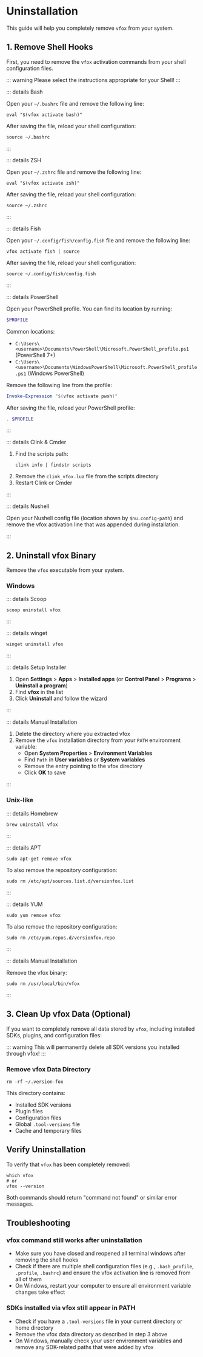 # Uninstallation

This guide will help you completely remove `vfox` from your system.

## 1. Remove Shell Hooks

First, you need to remove the `vfox` activation commands from your shell configuration files.

::: warning
Please select the instructions appropriate for your Shell!
:::

::: details Bash

Open your `~/.bashrc` file and remove the following line:

```shell
eval "$(vfox activate bash)"
```

After saving the file, reload your shell configuration:

```shell
source ~/.bashrc
```

:::

::: details ZSH

Open your `~/.zshrc` file and remove the following line:

```shell
eval "$(vfox activate zsh)"
```

After saving the file, reload your shell configuration:

```shell
source ~/.zshrc
```

:::

::: details Fish

Open your `~/.config/fish/config.fish` file and remove the following line:

```shell
vfox activate fish | source
```

After saving the file, reload your shell configuration:

```shell
source ~/.config/fish/config.fish
```

:::

::: details PowerShell

Open your PowerShell profile. You can find its location by running:

```powershell
$PROFILE
```

Common locations:
- `C:\Users\<username>\Documents\PowerShell\Microsoft.PowerShell_profile.ps1` (PowerShell 7+)
- `C:\Users\<username>\Documents\WindowsPowerShell\Microsoft.PowerShell_profile.ps1` (Windows PowerShell)

Remove the following line from the profile:

```powershell
Invoke-Expression "$(vfox activate pwsh)"
```

After saving the file, reload your PowerShell profile:

```powershell
. $PROFILE
```

:::

::: details Clink & Cmder

1. Find the scripts path:
   ```shell
   clink info | findstr scripts
   ```
2. Remove the `clink_vfox.lua` file from the scripts directory
3. Restart Clink or Cmder

:::

::: details Nushell

Open your Nushell config file (location shown by `$nu.config-path`) and remove the vfox activation line that was appended during installation.

:::

## 2. Uninstall vfox Binary

Remove the `vfox` executable from your system.

### Windows

::: details Scoop

```shell
scoop uninstall vfox
```

:::

::: details winget

```shell
winget uninstall vfox
```

:::

::: details Setup Installer

1. Open **Settings** > **Apps** > **Installed apps** (or **Control Panel** > **Programs** > **Uninstall a program**)
2. Find **vfox** in the list
3. Click **Uninstall** and follow the wizard

:::

::: details Manual Installation

1. Delete the directory where you extracted vfox
2. Remove the `vfox` installation directory from your `PATH` environment variable:
   - Open **System Properties** > **Environment Variables**
   - Find `Path` in **User variables** or **System variables**
   - Remove the entry pointing to the vfox directory
   - Click **OK** to save

:::

### Unix-like

::: details Homebrew

```shell
brew uninstall vfox
```

:::

::: details APT

```shell
sudo apt-get remove vfox
```

To also remove the repository configuration:

```shell
sudo rm /etc/apt/sources.list.d/versionfox.list
```

:::

::: details YUM

```shell
sudo yum remove vfox
```

To also remove the repository configuration:

```shell
sudo rm /etc/yum.repos.d/versionfox.repo
```

:::

::: details Manual Installation

Remove the vfox binary:

```shell
sudo rm /usr/local/bin/vfox
```

:::

## 3. Clean Up vfox Data (Optional)

If you want to completely remove all data stored by `vfox`, including installed SDKs, plugins, and configuration files:

::: warning
This will permanently delete all SDK versions you installed through vfox!
:::

### Remove vfox Data Directory

```shell
rm -rf ~/.version-fox
```

This directory contains:
- Installed SDK versions
- Plugin files
- Configuration files
- Global `.tool-versions` file
- Cache and temporary files

## Verify Uninstallation

To verify that `vfox` has been completely removed:

```shell
which vfox
# or
vfox --version
```

Both commands should return "command not found" or similar error messages.

## Troubleshooting

### vfox command still works after uninstallation

- Make sure you have closed and reopened all terminal windows after removing the shell hooks
- Check if there are multiple shell configuration files (e.g., `.bash_profile`, `.profile`, `.bashrc`) and ensure the vfox activation line is removed from all of them
- On Windows, restart your computer to ensure all environment variable changes take effect

### SDKs installed via vfox still appear in PATH

- Check if you have a `.tool-versions` file in your current directory or home directory
- Remove the vfox data directory as described in step 3 above
- On Windows, manually check your user environment variables and remove any SDK-related paths that were added by vfox

